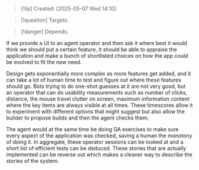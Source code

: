 
>[!tip] Created: [2025-05-07 Wed 14:10]

>[!question] Targets: 

>[!danger] Depends: 

If we provide a UI to an agent operator and then ask it where best it would think we should put a certain feature, it should be able to appraise the application and make a bunch of shortlisted choices on how the app could be evolved to fit the new need. 

Design gets exponentially more complex as more features get added, and it can take a lot of human time to test and figure out where these features should go. Bots trying to do one-shot guesses at it are not very good, but an operator that can do usability measurements such as number of clicks, distance, the mouse travel clutter on screen, maximum information content where the key items are always visible at all times. These timescores allow it to experiment with different options that might suggest but also allow the builder to propose builds and then the agent checks them. 

The agent would at the same time be doing QA exercises to make sure every aspect of the application was checked, saving a human the monotony of doing it. In aggregate, these operator sessions can be looked at and a short list of efficient tests can be deduced. These stories that are actually implemented can be reverse out which makes a cleaner way to describe the stories of the system. 